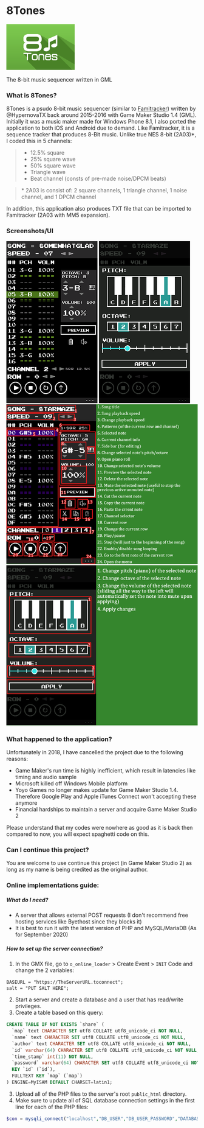 # 8Tones
![8Tone Logo](./images/logo.png)

The 8-bit music sequencer written in GML

### What is 8Tones?
 8Tones is a psudo 8-bit music sequencer (similar to [Famitracker](https://github.com/HertzDevil/0CC-FamiTracker)) written by @HypernovaTX back around 2015-2016 with Game Maker Studio 1.4 (GML). Initially it was a music maker made for Windows Phone 8.1, I also ported the application to both iOS and Android due to demand. Like Famitracker, it is a sequence tracker that produces 8-Bit music. Unlike true NES 8-bit (2A03)\*, I coded this in 5 channels:
> * 12.5% square
> * 25% square wave
> * 50% square wave
> * Triangle wave
> * Beat channel (consts of pre-made noise/DPCM beats)

> \* 2A03 is consist of: 2 square channels, 1 triangle channel, 1 noise channel, and 1 DPCM channel

 In addition, this application also produces TXT file that can be imported to Famitracker (2A03 with MM5 expansion).
 
### Screenshots/UI
![Main sequencing screen](./images/Screenshot_A.png)
![Piano roll](./images/Screenshot_B.png)
![Main sequencing UI details](./images/8-tones-howtouse1.png)
![Piano roll UI details](./images/8-tones-howtouse2.png)
 
### What happened to the application?
 Unfortunately in 2018, I have cancelled the project due to the following reasons:
- Game Maker's run time is highly inefficient, which result in latencies like timing and audio sample
- Microsoft killed off Windows Mobile platform
- Yoyo Games no longer makes update for Game Maker Studio 1.4. Therefore Google Play and Apple iTunes Connect won't accepting these anymore
- Financial hardships to maintain a server and acquire Game Maker Studio 2

Please understand that my codes were nowhere as good as it is back then compared to now, you will expect spaghetti code on this. 

### Can I continue this project?
You are welcome to use continue this project (in Game Maker Studio 2) as long as my name is being credited as the original author.

### Online implementations guide:
##### What do I need?
- A server that allows external POST requests (I don't recommend free hosting services like Byethost since they blocks it)
- It is best to run it with the latest version of PHP and MySQL/MariaDB (As for September 2020)

##### How to set up the server connection?
1. In the GMX file, go to `o_online_loader` > Create Event > `INIT` Code and change the 2 variables:
```GML
BASEURL = "https://TheServerURL.toconnect";
salt = "PUT SALT HERE";
```
2. Start a server and create a database and a user that has read/write privileges.
3. Create a table based on this query:
```sql
CREATE TABLE IF NOT EXISTS `share` (
  `map` text CHARACTER SET utf8 COLLATE utf8_unicode_ci NOT NULL,
  `name` text CHARACTER SET utf8 COLLATE utf8_unicode_ci NOT NULL,
  `author` text CHARACTER SET utf8 COLLATE utf8_unicode_ci NOT NULL,
  `id` varchar(64) CHARACTER SET utf8 COLLATE utf8_unicode_ci NOT NULL,
  `time_stamp` int(11) NOT NULL,
  `password` varchar(64) CHARACTER SET utf8 COLLATE utf8_unicode_ci NOT NULL,
  KEY `id` (`id`),
  FULLTEXT KEY `map` (`map`)
) ENGINE=MyISAM DEFAULT CHARSET=latin1;
```
3. Upload all of the PHP files to the server's root `public_html` directory.
4. Make sure to update all of SQL database connection settings in the first line for each of the PHP files:
```php
$con = mysqli_connect("localhost","DB_USER","DB_USER_PASSWORD","DATABASE");
```
